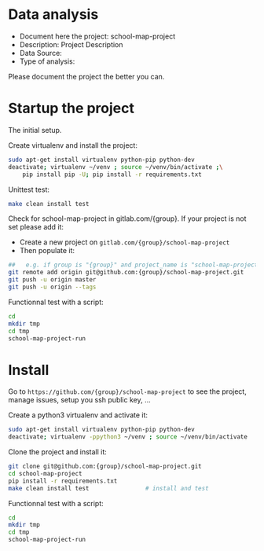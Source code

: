 # Data analysis
- Document here the project: school-map-project
- Description: Project Description
- Data Source:
- Type of analysis:

Please document the project the better you can.

# Startup the project

The initial setup.

Create virtualenv and install the project:
```bash
sudo apt-get install virtualenv python-pip python-dev
deactivate; virtualenv ~/venv ; source ~/venv/bin/activate ;\
    pip install pip -U; pip install -r requirements.txt
```

Unittest test:
```bash
make clean install test
```

Check for school-map-project in gitlab.com/{group}.
If your project is not set please add it:

- Create a new project on `gitlab.com/{group}/school-map-project`
- Then populate it:

```bash
##   e.g. if group is "{group}" and project_name is "school-map-project"
git remote add origin git@github.com:{group}/school-map-project.git
git push -u origin master
git push -u origin --tags
```

Functionnal test with a script:

```bash
cd
mkdir tmp
cd tmp
school-map-project-run
```

# Install

Go to `https://github.com/{group}/school-map-project` to see the project, manage issues,
setup you ssh public key, ...

Create a python3 virtualenv and activate it:

```bash
sudo apt-get install virtualenv python-pip python-dev
deactivate; virtualenv -ppython3 ~/venv ; source ~/venv/bin/activate
```

Clone the project and install it:

```bash
git clone git@github.com:{group}/school-map-project.git
cd school-map-project
pip install -r requirements.txt
make clean install test                # install and test
```
Functionnal test with a script:

```bash
cd
mkdir tmp
cd tmp
school-map-project-run
```
